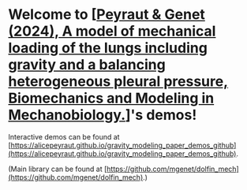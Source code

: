 # Welcome to [[Peyraut & Genet (2024), A model of mechanical loading of the lungs including gravity and a balancing heterogeneous pleural pressure, Biomechanics and Modeling in Mechanobiology.](https://doi.org/10.1007/s10237-024-01876-w)]'s demos!

Interactive demos can be found at [https://alicepeyraut.github.io/gravity_modeling_paper_demos_github](https://alicepeyraut.github.io/gravity_modeling_paper_demos_github).

(Main library can be found at [https://github.com/mgenet/dolfin_mech](https://github.com/mgenet/dolfin_mech).)
